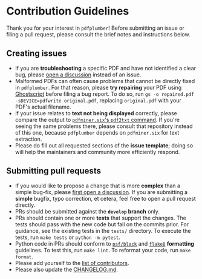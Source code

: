 # Contribution Guidelines

Thank you for your interest in `pdfplumber`! Before submitting an issue or filing a pull request, please consult the brief notes and instructions below.

## Creating issues

- If you are __troubleshooting__ a specific PDF and have not identified a clear bug, please [open a discussion](https://github.com/jsvine/pdfplumber/discussions) instead of an issue. 
- Malformed PDFs can often cause problems that cannot be directly fixed in `pdfplumber`. For that reason, please __try repairing__ your PDF using [Ghostscript](https://www.ghostscript.com/) before filing a bug report. To do so, run `gs -o repaired.pdf -sDEVICE=pdfwrite original.pdf`, replacing `original.pdf` with your PDF's actual filename.
- If your issue relates to __text not being displayed__ correctly, please compare the output to [`pdfminer.six`'s `pdf2txt` command](https://pdfminersix.readthedocs.io/en/latest/tutorial/commandline.html). If you're seeing the same problems there, please consult that repository instead of this one, because `pdfplumber` depends on `pdfminer.six` for text extraction.
- Please do fill out all requested sections of the __issue template__; doing so will help the maintainers and community more efficiently respond.

## Submitting pull requests

- If you would like to propose a change that is more __complex__ than a simple bug-fix, please [first open a discussion](https://github.com/jsvine/pdfplumber/discussions). If you are submitting a __simple__ bugfix, typo correction, et cetera, feel free to open a pull request directly.
- PRs should be submitted against the __`develop` branch__ only.
- PRs should contain one or more __tests__ that support the changes. The tests should pass with the new code but fail on the commits prior. For guidance, see the existing tests in the `tests/` directory. To execute the tests, run `make tests` or `python -m pytest`.
- Python code in PRs should conform to [`psf/black`](https://black.readthedocs.io/en/stable/) and [`flake8`](https://pypi.org/project/flake8/) __formatting__ guidelines. To test this, run `make lint`. To reformat your code, run `make format`.
- Please add yourself to the [list of contributors](https://github.com/jsvine/pdfplumber#acknowledgments--contributors).
- Please also update the [CHANGELOG.md](https://github.com/jsvine/pdfplumber/blob/develop/CHANGELOG.md).
